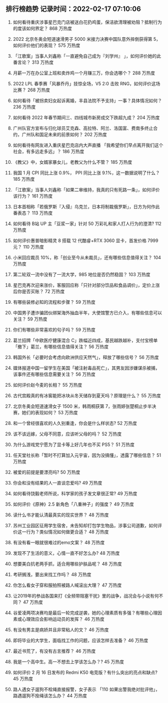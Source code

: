 
## 排行榜趋势 记录时间：2022-02-17 07:10:06
  
  1. 如何看待重庆涉事星巴克门店被送白花扔鸡蛋，保洁欲清理被劝阻？抵制行为的度该如何界定？ 868 万热度
    
  2. 2022 北京冬奥会短道速滑男子 5000 米接力决赛中国队意外摔倒获得第 5，如何评价他们的表现？ 575 万热度
    
  3. 「江歌案」当事人刘鑫称「一直避免自己成为『刘学州』 」，如何评价她的此番言论？ 313 万热度
    
  4. 月薪一万在办公室上班和卖炸鸡一个月赚三万，你会选哪个？ 288 万热度
    
  5. 2022 LPL 春季赛「风暴乔丹」技惊全场，V5 2:0 击败 RNG，如何评价这场比赛？ 268 万热度
    
  6. 如何看待「被拐卖妇女起诉离婚，丰县法院不予支持」一事？具体情况如何？ 236 万热度
    
  7. 如何看待 2022 年春节期间三、四线城市新房成交下跌超九成？ 204 万热度
    
  8. 广州队官方宣布与归化球员艾克森、高拉特、阿兰、洛国富、费南多终止合约，广州队和国足未来的前景如何？ 202 万热度
    
  9. 如何看待有网友进入重庆星巴克店内大声直播 「我希望你们早点离开我们这个社会，有多远走多远」？ 186 万热度
    
  10. 《教父》中，女婿家暴女儿，老教父为什么不管？ 185 万热度
    
  11. 我国 1 月 CPI 同比上涨 0.9%， PPI 同比上涨 9.1%，这一数据说明了什么？ 185 万热度
    
  12. 「江歌案」当事人刘鑫称「如果二审维持，我真的只有死路一条」，如何评价该行为？ 161 万热度
    
  13. 日本首相称「若俄罗斯『入侵』乌克兰，日本将制裁俄罗斯」，日方为何作此番表态？ 113 万热度
    
  14. 如何看待 B站 UP 主「豆浆一家」针对 50 万彩礼和家人打人行为的澄清? 112 万热度
    
  15. 如何评价惠普暗影精灵 8 搭载 12 代酷睿+RTX 3060 显卡，首发价格 7999 元？ 110 万热度
    
  16. 小米回应裁员 10%，称「创业至今从未裁员」，还有哪些信息值得关注？ 104 万热度
    
  17. 第二轮双一流中没有了一流大学，985 地位是否仍然稳固？ 103 万热度
    
  18. 星巴克再次迎来涨价，客服回应称「只针对部分饮品和食品调价」，定价上涨后你是否买账？ 72 万热度
    
  19. 有哪些装修必知的流程和步骤？ 59 万热度
    
  20. 中国男子遭诈骗团伙绑架海外抽血半年，大使馆警方已介入，有哪些信息可以关注？ 59 万热度
    
  21. 你们有哪些非常喜欢的句子吗？ 59 万热度
    
  22. 葛兰招牌「中欧医疗健康混合 C」跌幅近四成，基民越跌越补，支付宝榜单「撤下」葛兰，有哪些信息值得关注？ 56 万热度
    
  23. 韩国外长「必要时会考虑向欧洲供应天然气」，释放了哪些信号？ 56 万热度
    
  24. 媒体报道中国一留学生在美国「被注射毒品死亡」，其男友因涉嫌谋杀被捕，该事件还有哪些信息需要关注？ 56 万热度
    
  25. 如何评价赵今麦的长相？ 55 万热度
    
  26. 古代宫殿真的有冰窖能把冰块从冬天储存到夏天吗？原理是什么？ 55 万热度
    
  27. 北京冬奥会短道速滑女子 1500 米，韩雨桐获第 7，张雨婷张楚桐止步半决赛，她们的表现如何？ 53 万热度
    
  28. 和一个曾经很喜欢的人久别重逢，你会是什么样状态? 52 万热度
    
  29. 该不该远嫁，父母不同意，应该听父母的吗？ 52 万热度
    
  30. 为什么游戏党宁愿为了显卡等上好几年也不买 PS5？ 51 万热度
    
  31. 任天堂社长称「暂时不打算加入元宇宙，因为没搞懂」，透露了哪些信息？ 51 万热度
    
  32. 被爱的前提是要漂亮吗? 50 万热度
    
  33. 你会和没有结果的人一直谈恋爱吗? 49 万热度
    
  34. 如何看待饶毅老师所说，科学家的孩子发文章很正常? 49 万热度
    
  35. 如何评价《原神》2.5 新角色「八重神子」的强度？ 49 万热度
    
  36. 读什么书才能认清最真实的现实世界？ 48 万热度
    
  37. 苏州工业园区征用学生宿舍，未告知却打包学生物品，涉事公司道歉，如何评价这一行为？类似情况如何做更合适？ 48 万热度
    
  38. 有没有看一眼就很难过的emo文案？ 48 万热度
    
  39. 发现不了生活的意义，心情一直不好怎么办? 48 万热度
    
  40. 想要美白抗老两手抓，适合用哪些护肤品呢？ 48 万热度
    
  41. 考研搁浅，要出来找工作吗？ 48 万热度
    
  42. 你怎么看女子穿和服拍照被路人喊滚出大理？ 47 万热度
    
  43. 让2019年的参战各国来打《全频带阻塞干扰》里的战争，战况会与小说有何不同？ 47 万热度
    
  44. 谷爱凌两项决赛均是最后一轮完成逆袭，她的心理素质有多强？有哪些心理因素或心理效应会影响运动员的发挥？ 46 万热度
    
  45. 有没有男主是病娇并且非常粘人的文？ 46 万热度
    
  46. 即将毕业的大学生，面临找工作的问题，应该怎样去准备？ 46 万热度
    
  47. 最近书荒了，有没有古言推荐？ 46 万热度
    
  48. 我是一个高中生。高一不想去上学该怎么办？? 45 万热度
    
  49. 如何评价 2 月 16 日发布的 Redmi K50 电竞版？有什么突出的亮点和缺点? 45 万热度
    
  50. 路人遇女子遛狗不栓绳直接报警，女子表示 「110 如果出警我绝对批评他」，路遇遛狗不拴绳该怎么办？ 44 万热度
    